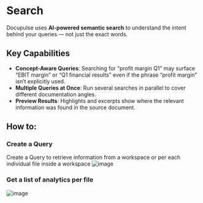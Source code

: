 # Search

Docupulse uses **AI-powered semantic search** to understand the intent behind your queries — not just the exact words.

## Key Capabilities

- **Concept-Aware Queries**: Searching for “profit margin Q1” may surface “EBIT margin” or “Q1 financial results” even if the phrase “profit margin” isn’t explicitly used.
- **Multiple Queries at Once**: Run several searches in parallel to cover different documentation angles.
- **Preview Results**: Highlights and excerpts show where the relevant information was found in the source document.

## How to:

### Create a Query
Create a Query to retrieve information from a workspace or per each individual file inside a workspace
![image](https://github.com/user-attachments/assets/1d1f7694-1043-4b2e-b65d-ce0db5b2b6d8)

### Get a list of analytics per file
![image](https://github.com/user-attachments/assets/b25209f3-6e0a-45fe-a870-12d210a82ae8)
